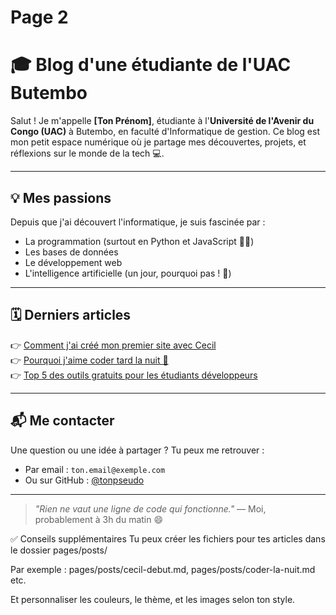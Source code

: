 # Page 2
# 🎓 Blog d'une étudiante de l'UAC Butembo

Salut ! Je m'appelle **[Ton Prénom]**, étudiante à l'**Université de l'Avenir du Congo (UAC)** à Butembo, en faculté d'Informatique de gestion. Ce blog est mon petit espace numérique où je partage mes découvertes, projets, et réflexions sur le monde de la tech 💻.

---

## 💡 Mes passions

Depuis que j'ai découvert l'informatique, je suis fascinée par :
- La programmation (surtout en Python et JavaScript 🐍✨)
- Les bases de données
- Le développement web
- L'intelligence artificielle (un jour, pourquoi pas ! 🤖)

---

## 🗓️ Derniers articles

👉 [Comment j'ai créé mon premier site avec Cecil](posts/cecil-debut.md)  
👉 [Pourquoi j'aime coder tard la nuit 🌙](posts/coder-la-nuit.md)  
👉 [Top 5 des outils gratuits pour les étudiants développeurs](posts/outils-etudiants.md)

---

## 📬 Me contacter

Une question ou une idée à partager ? Tu peux me retrouver :
- Par email : `ton.email@exemple.com`
- Ou sur GitHub : [@tonpseudo](https://github.com/tonpseudo)

---

> *"Rien ne vaut une ligne de code qui fonctionne."* — Moi, probablement à 3h du matin 😄

✅ Conseils supplémentaires
Tu peux créer les fichiers pour tes articles dans le dossier pages/posts/

Par exemple : pages/posts/cecil-debut.md, pages/posts/coder-la-nuit.md etc.

Et personnaliser les couleurs, le thème, et les images selon ton style.